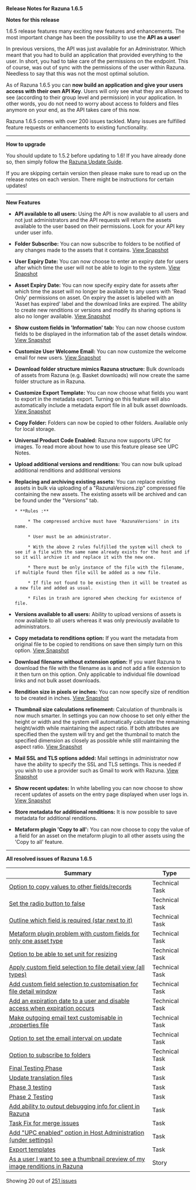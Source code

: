 **Release Notes for Razuna 1.6.5**

**Notes for this release**

1.6.5 release features many exciting new features and enhancements. The most important change has been the possibility to use the **API as a user**!

In previous versions, the API was just available for an Administrator. Which meant that you had to build an application that provided everything to the user. In short, you had to take care of the permissions on the endpoint. This of course, was out of sync with the permissions of the user within Razuna. Needless to say that this was not the most optimal solution.

As of Razuna 1.6.5 you can **now build an application and give your users access with their own API Key**. Users will only see what they are allowed to see (according to their group level and permission) in your application. In other words, you do not need to worry about access to folders and files anymore on your end, as the API takes care of this now.

Razuna 1.6.5 comes with over 200 issues tackled. Many issues are fulfilled feature requests or enhancements to existing functionality.

___

**How to upgrade**

You should update to 1.5.2 before updating to 1.6! If you have already done so, then simply follow the [Razuna Update Guide](/installation/Upgrade/).

If you are skipping certain version then please make sure to read up on the release notes on each version. There might be instructions for certain updates!

___

**New Features**

* **API available to all users:** Using the API is now available to all users and not just administrators and the API requests will return the assets available to the user based on their permissions. Look for your API key under user info.

* **Folder Subscribe:** You can now subscribe to folders to be notified of any changes made to the assets that it contains. [View Snapshot](/Release_Notes/img/folder_subscribe.jpg)

* **User Expiry Date:** You can now choose to enter an expiry date for users after which time the user will not be able to login to the system. [View Snapshot](/Release_Notes/img/User_Expiry_Date.jpg) 

* **Asset Expiry Date:** You can now specify expiry date for assets after which time the asset will no longer be available to any users with 'Read Only' permissions on asset. On expiry the asset is labelled with an 'Asset has expired' label and the download links are expired. The ability to create new renditions or versions and modify its sharing options is also no longer available. [View Snapshot](/Release_Notes/img/custom_fields.jpg)

* **Show custom fields in 'Information' tab:** You can now choose custom fields to be displayed in the information tab of the asset details window. [View Snapshot](/Release_Notes/img/custom_fields.jpg)

* **Customize User Welcome Email:** You can now customize the welcome email for new users. [View Snapshot](/Release_Notes/img/new_user_welcome.jpg)

* **Download folder structure mimics Razuna structure:** Bulk downloads of assets from Razuna (e.g. Basket downloads) will now create the same folder structure as in Razuna.

* **Customize Export Template:** You can now choose what fields you want to export in the metadata export. Turning on this feature will also automatically include a metadata export file in all bulk asset downloads. [View Snapshot](/Release_Notes/img/export_template.jpg)

* **Copy Folder:** Folders can now be copied to other folders. Available only for local storage.

* **Universal Product Code Enabled:** Razuna now supports UPC for images. To read more about how to use this feature please see UPC Notes.

* **Upload additional versions and renditions:** You can now bulk upload additional renditions and additional versions

* **Replacing and archiving existing assets:** You can replace existing assets in bulk via uploading of a "RazunaVersions.zip" compressed file containing the new assets. The existing assets will be archived and can be found under the "Versions" tab.

      * **Rules :**

           * The compressed archive must have 'RazunaVersions' in its name.

           * User must be an administrator.

           * With the above 2 rules fulfilled the system will check to see if a file with the same name already exists for the host and if so it will archive it and replace it with the new one.

           * There must be only instance of the file with the filename, if multiple found then file will be added as a new file.

           * If file not found to be existing then it will be treated as a new file and added as usual.

           * Files in trash are ignored when checking for existence of file.

* **Versions available to all users:** Ability to upload versions of assets is now available to all users whereas it was only previously available to administrators.

* **Copy metadata to renditions option:** If you want the metadata from original file to be copied to renditions on save then simply turn on this option. [View Snapshot](/Release_Notes/img/rendition_meta_copy.jpg)

* **Download filename without extension option:** If you want Razuna to download the file with the filename as is and not add a file extension to it then turn on this option. Only applicable to individual file download links and not bulk asset downloads.

* **Rendition size in pixels or inches:** You can now specify size of rendition to be created in inches. [View Snapshot](/Release_Notes/img/pix_or_in.jpg)

* **Thumbnail size calculations refinement:** Calculation of thumbnails is now much smarter. In settings you can now choose to set only either the height or width and the system will automatically calculate the remaining height/width while maintaining the aspect ratio. If both attributes are specified then the system will try and get the thumbnail to match the specified dimension as closely as possible while still maintaining the aspect ratio. [View Snapshot](/Release_Notes/img/thumb_settings.jpg)

* **Mail SSL and TLS options added:** Mail settings in administrator now have the ability to specify the SSL and TLS settings. This is needed if you wish to use a provider such as Gmail to work with Razuna. [View Snapshot](/Release_Notes/img/mail_settings.jpg)

* **Show recent updates:** In white labelling you can now choose to show recent updates of assets on the entry page displayed when user logs in. [View Snapshot](/Release_Notes/img/recent_updates.jpg)

* **Store metadata for additional renditions:** It is now possible to save metadata for additional renditions.

* **Metaform plugin 'Copy to all':** You can now choose to copy the value of a field for an asset on the metaform plugin to all other assets using the 'Copy to all' feature.

___

**All resolved issues of Razuna 1.6.5**

|Summary|Type|
|-------|----|
|[Option to copy values to other fields/records](http://issues.razuna.com/browse/RAZ-3073?src=confmacro)|Technical Task|
|[Set the radio button to false](http://issues.razuna.com/browse/RAZ-3072?src=confmacro)|Technical Task|
|[Outline which field is required (star next to it)](http://issues.razuna.com/browse/RAZ-3071?src=confmacro)|Technical Task|
|[Metaform plugin problem with custom fields for only one asset type](http://issues.razuna.com/browse/RAZ-3057?src=confmacro)|Technical Task|
|[Option to be able to set unit for resizing](http://issues.razuna.com/browse/RAZ-2924?src=confmacro)|Technical Task|
|[Apply custom field selection to file detail view (all types) ](http://issues.razuna.com/browse/RAZ-2836?src=confmacro)|Technical Task|
|[Add custom field selection to customisation for file detail window](http://issues.razuna.com/browse/RAZ-2835?src=confmacro)|Technical Task|
|[Add an expiration date to a user and disable access when expiration occurs](http://issues.razuna.com/browse/RAZ-2830?src=confmacro)|Technical Task|
|[Make outgoing email text customisable in .properties file ](http://issues.razuna.com/browse/RAZ-2818?src=confmacro)|Technical Task|
|[Option to set the email interval on update ](http://issues.razuna.com/browse/RAZ-2817?src=confmacro)|Technical Task|
|[Option to subscribe to folders ](http://issues.razuna.com/browse/RAZ-2816?src=confmacro)|Technical Task|
|[Final Testing Phase ](http://issues.razuna.com/browse/RAZ-3113?src=confmacro)|Task|
|[Update translation files ](http://issues.razuna.com/browse/RAZ-3111?src=confmacro)|Task|
|[Phase 3 testing ](http://issues.razuna.com/browse/RAZ-3110?src=confmacro)|Task|
|[Phase 2 Testing ](http://issues.razuna.com/browse/RAZ-3068?src=confmacro)|Task|
|[Add ability to output debugging info for client in Razuna ](http://issues.razuna.com/browse/RAZ-2933?src=confmacro)|Task|
|[Task 	Fix for merge issues ](http://issues.razuna.com/browse/RAZ-2876?src=confmacro)|Task|
|[Add "UPC enabled" option in Host Administration (under settings) ](http://issues.razuna.com/browse/RAZ-2852?src=confmacro)|Task|
|[Export templates ](http://issues.razuna.com/browse/RAZ-2831?src=confmacro)|Task|
|[As a user I want to see a thumbnail preview of my image renditions in Razuna ](http://issues.razuna.com/browse/RAZ-2839?src=confmacro)|Story|

Showing 20 out of [251 issues](http://issues.razuna.com/secure/IssueNavigator.jspa?reset=true&jqlQuery=fixVersion+%3D+%221.6.5%22+AND+project+%3D+RAZ+ORDER+BY+issuetype+DESC%2C+key+DESC+&src=confmacro)







